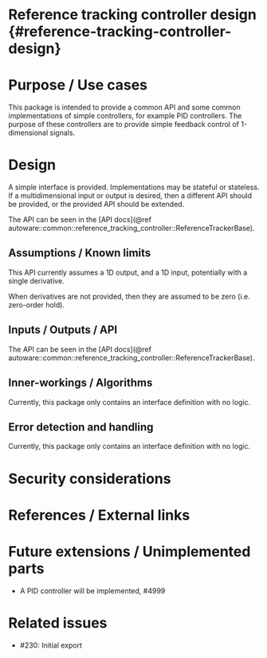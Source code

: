 Reference tracking controller design {#reference-tracking-controller-design}
=======================

# Purpose / Use cases
<!-- Required -->
<!-- Things to consider:
    - Why did we implement this feature? -->

This package is intended to provide a common API and some common implementations of simple
controllers, for example PID controllers. The purpose of these controllers are to provide simple
feedback control of 1-dimensional signals.

# Design
<!-- Required -->
<!-- Things to consider:
    - How does it work? -->

A simple interface is provided. Implementations may be stateful or stateless. If a multidimensional
input or output is desired, then a different API should be provided, or the provided API should be
extended.

The API can be seen in the
[API docs](@ref autoware::common::reference_tracking_controller::ReferenceTrackerBase).


## Assumptions / Known limits
<!-- Required -->

This API currently assumes a 1D output, and a 1D input, potentially with a single derivative.

When derivatives are not provided, then they are assumed to be zero (i.e. zero-order hold).

## Inputs / Outputs / API
<!-- Required -->
<!-- Things to consider:
    - How do you use the package / API? -->

The API can be seen in the
[API docs](@ref autoware::common::reference_tracking_controller::ReferenceTrackerBase).

## Inner-workings / Algorithms
<!-- If applicable -->

Currently, this package only contains an interface definition with no logic.

## Error detection and handling
<!-- Required -->

Currently, this package only contains an interface definition with no logic.

# Security considerations
<!-- Required -->
<!-- Things to consider:
- Spoofing (How do you check for and handle fake input?)
- Tampering (How do you check for and handle tampered input?)
- Repudiation (How are you affected by the actions of external actors?).
- Information Disclosure (Can data leak?).
- Denial of Service (How do you handle spamming?).
- Elevation of Privilege (Do you need to change permission levels during execution?) -->


# References / External links
<!-- Optional -->


# Future extensions / Unimplemented parts
<!-- Optional -->

- A PID controller will be implemented, #4999

# Related issues
<!-- Required -->
- #230: Initial export
